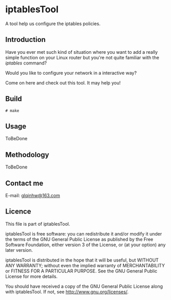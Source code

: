 # iptablesTool
A tool help us configure the iptables policies.

## Introduction
Have you ever met such kind of situation where you want to add a really simple function on your Linux router but you're not quite familiar with the *iptables* command?

Would you like to configure your network in a interactive way?

Come on here and check out this tool. It may help you!

## Build
    # make

## Usage
ToBeDone

## Methodology
ToBeDone

## Contact me
E-mail: [glqinhw@163.com](mailto:glqinhw@163.com)

## Licence

This file is part of iptablesTool.

iptablesTool is free software: you can redistribute it and/or modify 
it under the terms of the GNU General Public License as published by 
the Free Software Foundation, either version 3 of the License, or 
(at your option) any later version.

iptablesTool is distributed in the hope that it will be useful, 
but WITHOUT ANY WARRANTY; without even the implied warranty of 
MERCHANTABILITY or FITNESS FOR A PARTICULAR PURPOSE.  See the 
GNU General Public License for more details.

You should have received a copy of the GNU General Public License 
along with iptablesTool.  If not, see <http://www.gnu.org/licenses/>.

